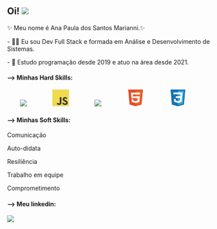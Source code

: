  <h2>Oi! <img src="https://raw.githubusercontent.com/iampavangandhi/iampavangandhi/master/gifs/Hi.gif" width="30px"></h2>
<p>✨ Meu nome é Ana Paula dos Santos Marianni.✨</p>
<div style="display: inline_block"  >
 
<p> - 👨‍🎓 Eu sou Dev Full Stack e formada em Análise e Desenvolvimento de Sistemas. </p>
<p> - 🎯 Estudo programação desde 2019 e atuo na área desde 2021. </p>
  
</div>

<h4>--> Minhas Hard Skills:</h4>
<div align="center">
    <img height="40" src="https://assets.zabbix.com/img/brands/nodejs.svg">
     &nbsp;&nbsp;&nbsp;&nbsp;&nbsp;&nbsp;&nbsp;&nbsp;&nbsp;&nbsp;&nbsp;&nbsp;&nbsp;
    <img height="40" src="https://raw.githubusercontent.com/devicons/devicon/master/icons/javascript/javascript-original.svg">
    &nbsp;&nbsp;&nbsp;&nbsp;&nbsp;&nbsp;&nbsp;&nbsp;&nbsp;&nbsp;&nbsp;&nbsp;&nbsp;
    <img height="40" src="https://w7.pngwing.com/pngs/173/36/png-transparent-postgresql-logo-computer-software-database-open-source-s-text-head-snout.png">
     &nbsp;&nbsp;&nbsp;&nbsp;&nbsp;&nbsp;&nbsp;&nbsp;&nbsp;&nbsp;&nbsp;&nbsp;&nbsp;
    <img height="40" src="https://raw.githubusercontent.com/devicons/devicon/master/icons/html5/html5-original.svg">
    &nbsp;&nbsp;&nbsp;&nbsp;&nbsp;&nbsp;&nbsp;&nbsp;&nbsp;&nbsp;&nbsp;&nbsp;&nbsp;
    <img height="40" src="https://raw.githubusercontent.com/devicons/devicon/master/icons/css3/css3-original.svg">
    &nbsp;&nbsp;&nbsp;&nbsp;&nbsp;&nbsp;&nbsp;&nbsp;&nbsp;&nbsp;&nbsp;&nbsp;&nbsp;
</div>

<h4>--> Minhas Soft Skills:</h4>
<p>Comunicação</p>
<p>Auto-didata</p>
<p>Resiliência</p>
<p>Trabalho em equipe</p>
<p>Comprometimento</p>

  
<h4>--> Meu linkedin:</h4>
<p>
    <a href="https://www.linkedin.com/in/anap-dossantos/">
        <img src="https://img.shields.io/badge/linkedin-%230077B5.svg?&style=for-the-badge&logo=linkedin&logoColor=white&link=mailto:https://www.linkedin.com/in/anap-dossantos/">
    </a>
</p>
